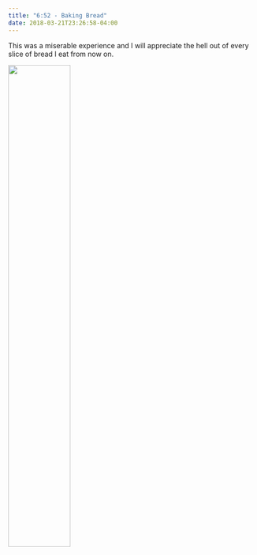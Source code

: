 ```yaml
---
title: "6:52 - Baking Bread"
date: 2018-03-21T23:26:58-04:00
---
```


This was a miserable experience and I will appreciate the hell out of every slice of bread I eat from now on.  

<img src="/images/6_52.JPG" width="50%">

